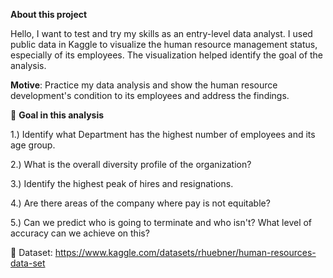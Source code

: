 **About this project**

Hello, I want to test and try my skills as an entry-level data analyst. I used public data in Kaggle to visualize the human resource management status, especially of its employees. The visualization helped identify the goal of the analysis.

**Motive**:
Practice my data analysis and show the human resource development's condition to its employees and address the findings.


🎯 **Goal in this analysis**

1.) Identify what Department has the highest number of employees and its age group.

2.) What is the overall diversity profile of the organization?  

3.) Identify the highest peak of hires and resignations.

4.) Are there areas of the company where pay is not equitable?

5.) Can we predict who is going to terminate and who isn't? What level of accuracy can we achieve on this?


📖 Dataset:
https://www.kaggle.com/datasets/rhuebner/human-resources-data-set
